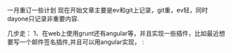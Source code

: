 一月重订一些计划
现在开始文章主要是ev和git上记录，git重，ev轻，同时dayone只记录非重要内容.

几步走：
1、在web上使用grunt还有angular等，并且实现一些插件，比如最近想要写一个邮件签名插件,并且可以用angular实现，
:
